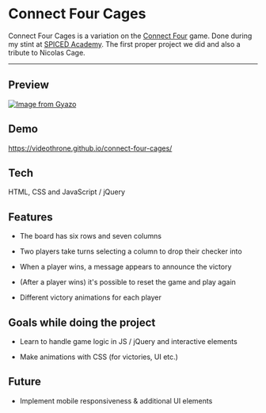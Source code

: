 # Connect Four Cages

Connect Four Cages is a variation on the [Connect Four](https://en.wikipedia.org/wiki/Connect_Four) game. Done during my stint at [SPICED Academy](https://www.spiced.academy/program/full-stack-web-development/). The first proper project we did and also a tribute to Nicolas Cage.

---

## Preview

[![Image from Gyazo](https://i.gyazo.com/1aac73f1468ed7563e7089631fabb476.gif)](https://gyazo.com/1aac73f1468ed7563e7089631fabb476)

## Demo

https://videothrone.github.io/connect-four-cages/

## Tech

HTML, CSS and JavaScript / jQuery

## Features

-   The board has six rows and seven columns

-   Two players take turns selecting a column to drop their checker into

-   When a player wins, a message appears to announce the victory

-   (After a player wins) it's possible to reset the game and play again

-   Different victory animations for each player

## Goals while doing the project

-   Learn to handle game logic in JS / jQuery and interactive elements

-   Make animations with CSS (for victories, UI etc.)

## Future

-   Implement mobile responsiveness & additional UI elements
